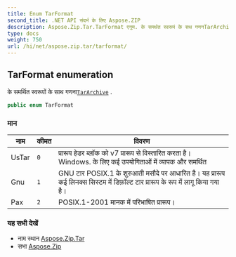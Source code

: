 ```yaml
---
title: Enum TarFormat
second_title: .NET API संदर्भ के लिए Aspose.ZIP
description: Aspose.Zip.Tar.TarFormat एनुम. के समर्थत स्वरूपं के सथ गणनTarArchive .
type: docs
weight: 750
url: /hi/net/aspose.zip.tar/tarformat/
---
```

## TarFormat enumeration

के समर्थित स्वरूपों के साथ गणना[`TarArchive`](../tararchive/) .

```csharp
public enum TarFormat
```

### मान

| नाम | कीमत | विवरण |
| --- | --- | --- |
| UsTar | `0` | प्रारूप हेडर ब्लॉक को v7 प्रारूप से विस्तारित करता है। Windows. के लिए कई उपयोगिताओं में व्यापक और समर्थित |
| Gnu | `1` | GNU टार POSIX.1 के शुरुआती मसौदे पर आधारित है। यह प्रारूप कई लिनक्स सिस्टम में डिफ़ॉल्ट टार प्रारूप के रूप में लागू किया गया है। |
| Pax | `2` | POSIX.1-2001 मानक में परिभाषित प्रारूप। |

### यह सभी देखें

* नाम स्थान [Aspose.Zip.Tar](../../aspose.zip.tar/)
* सभा [Aspose.Zip](../../)


